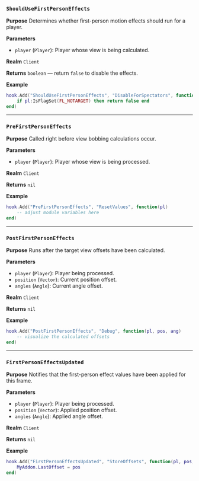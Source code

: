 ### `ShouldUseFirstPersonEffects`

**Purpose**
Determines whether first-person motion effects should run for a player.

**Parameters**

* `player` (`Player`): Player whose view is being calculated.

**Realm**
`Client`

**Returns**
`boolean` — return `false` to disable the effects.

**Example**

```lua
hook.Add("ShouldUseFirstPersonEffects", "DisableForSpectators", function(pl)
    if pl:IsFlagSet(FL_NOTARGET) then return false end
end)
```

---

### `PreFirstPersonEffects`

**Purpose**
Called right before view bobbing calculations occur.

**Parameters**

* `player` (`Player`): Player whose view is being processed.

**Realm**
`Client`

**Returns**
`nil`

**Example**

```lua
hook.Add("PreFirstPersonEffects", "ResetValues", function(pl)
    -- adjust module variables here
end)
```

---

### `PostFirstPersonEffects`

**Purpose**
Runs after the target view offsets have been calculated.

**Parameters**

* `player` (`Player`): Player being processed.
* `position` (`Vector`): Current position offset.
* `angles` (`Angle`): Current angle offset.

**Realm**
`Client`

**Returns**
`nil`

**Example**

```lua
hook.Add("PostFirstPersonEffects", "Debug", function(pl, pos, ang)
    -- visualize the calculated offsets
end)
```

---

### `FirstPersonEffectsUpdated`

**Purpose**
Notifies that the first-person effect values have been applied for this frame.

**Parameters**

* `player` (`Player`): Player being processed.
* `position` (`Vector`): Applied position offset.
* `angles` (`Angle`): Applied angle offset.

**Realm**
`Client`

**Returns**
`nil`

**Example**

```lua
hook.Add("FirstPersonEffectsUpdated", "StoreOffsets", function(pl, pos, ang)
    MyAddon.LastOffset = pos
end)
```
